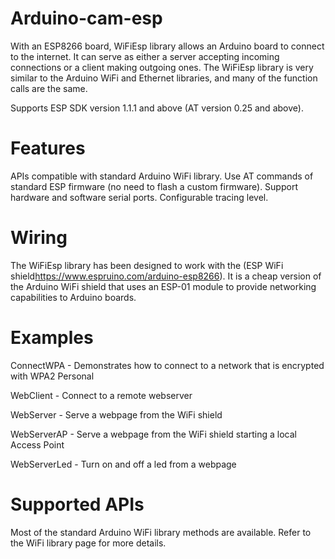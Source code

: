 # Arduino-cam-esp

With an ESP8266 board, WiFiEsp library allows an Arduino board to connect to the internet.
It can serve as either a server accepting incoming connections or a client making outgoing ones.
The WiFiEsp library is very similar to the Arduino WiFi and Ethernet libraries, and many of the function calls are the same.

Supports ESP SDK version 1.1.1 and above (AT version 0.25 and above).

# Features
APIs compatible with standard Arduino WiFi library.
Use AT commands of standard ESP firmware (no need to flash a custom firmware).
Support hardware and software serial ports.
Configurable tracing level.

# Wiring
The WiFiEsp library has been designed to work with the (ESP WiFi shield<https://www.espruino.com/arduino-esp8266>). It is a cheap version of the Arduino WiFi shield that uses an ESP-01 module to provide networking capabilities to Arduino boards.

# Examples

ConnectWPA - Demonstrates how to connect to a network that is encrypted with WPA2 Personal

WebClient - Connect to a remote webserver

WebServer - Serve a webpage from the WiFi shield

WebServerAP - Serve a webpage from the WiFi shield starting a local Access Point

WebServerLed - Turn on and off a led from a webpage


# Supported APIs
Most of the standard Arduino WiFi library methods are available. Refer to the WiFi library page for more details.
